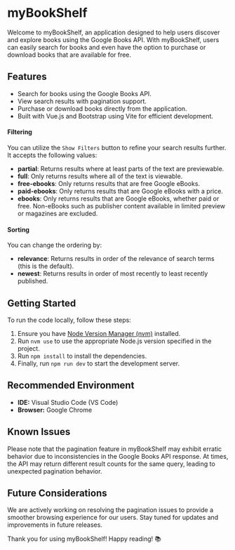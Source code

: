 # myBookShelf

Welcome to myBookShelf, an application designed to help users discover and explore books using the Google Books API. With myBookShelf, users can easily search for books and even have the option to purchase or download books that are available for free.

## Features

- Search for books using the Google Books API.
- View search results with pagination support.
- Purchase or download books directly from the application.
- Built with Vue.js and Bootstrap using Vite for efficient development.

#### Filtering

You can utilize the `Show Filters` button to refine your search results further. It accepts the following values:

- **partial**: Returns results where at least parts of the text are previewable.
- **full**: Only returns results where all of the text is viewable.
- **free-ebooks**: Only returns results that are free Google eBooks.
- **paid-ebooks**: Only returns results that are Google eBooks with a price.
- **ebooks**: Only returns results that are Google eBooks, whether paid or free. Non-eBooks such as publisher content available in limited preview or magazines are excluded.

#### Sorting

You can change the ordering by:

- **relevance**: Returns results in order of the relevance of search terms (this is the default).
- **newest**: Returns results in order of most recently to least recently published.


## Getting Started

To run the code locally, follow these steps:

1. Ensure you have [Node Version Manager (nvm)](https://github.com/nvm-sh/nvm) installed.
2. Run `nvm use` to use the appropriate Node.js version specified in the project.
3. Run `npm install` to install the dependencies.
4. Finally, run `npm run dev` to start the development server.

## Recommended Environment

- **IDE:** Visual Studio Code (VS Code)
- **Browser:** Google Chrome

## Known Issues

Please note that the pagination feature in myBookShelf may exhibit erratic behavior due to inconsistencies in the Google Books API response. At times, the API may return different result counts for the same query, leading to unexpected pagination behavior.

## Future Considerations

We are actively working on resolving the pagination issues to provide a smoother browsing experience for our users. Stay tuned for updates and improvements in future releases.

Thank you for using myBookShelf! Happy reading! 📚
